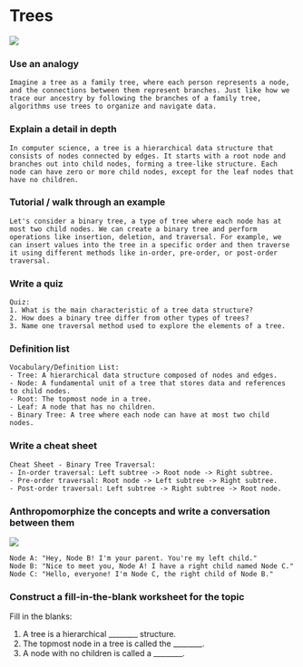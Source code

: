 # Trees 
![](https://codefellows.github.io/common_curriculum/data_structures_and_algorithms/Code_401/class-15/resources/images/BinaryTree1.PNG)


### Use an analogy
```
Imagine a tree as a family tree, where each person represents a node, and the connections between them represent branches. Just like how we trace our ancestry by following the branches of a family tree, algorithms use trees to organize and navigate data.
```

### Explain a detail in depth
```
In computer science, a tree is a hierarchical data structure that consists of nodes connected by edges. It starts with a root node and branches out into child nodes, forming a tree-like structure. Each node can have zero or more child nodes, except for the leaf nodes that have no children.
```

### Tutorial / walk through an example
```
Let's consider a binary tree, a type of tree where each node has at most two child nodes. We can create a binary tree and perform operations like insertion, deletion, and traversal. For example, we can insert values into the tree in a specific order and then traverse it using different methods like in-order, pre-order, or post-order traversal.
```

### Write a quiz
```
Quiz:
1. What is the main characteristic of a tree data structure?
2. How does a binary tree differ from other types of trees?
3. Name one traversal method used to explore the elements of a tree.
```

### Definition list
```
Vocabulary/Definition List:
- Tree: A hierarchical data structure composed of nodes and edges.
- Node: A fundamental unit of a tree that stores data and references to child nodes.
- Root: The topmost node in a tree.
- Leaf: A node that has no children.
- Binary Tree: A tree where each node can have at most two child nodes.
```

### Write a cheat sheet
```
Cheat Sheet - Binary Tree Traversal:
- In-order traversal: Left subtree -> Root node -> Right subtree.
- Pre-order traversal: Root node -> Left subtree -> Right subtree.
- Post-order traversal: Left subtree -> Right subtree -> Root node.
```


### Anthropomorphize the concepts and write a conversation between them
![](https://codefellows.github.io/common_curriculum/data_structures_and_algorithms/Code_401/class-15/resources/images/tree-example.png)

```
Node A: "Hey, Node B! I'm your parent. You're my left child."
Node B: "Nice to meet you, Node A! I have a right child named Node C."
Node C: "Hello, everyone! I'm Node C, the right child of Node B."
```



### Construct a fill-in-the-blank worksheet for the topic

Fill in the blanks:
1. A tree is a hierarchical ________ structure.
2. The topmost node in a tree is called the ________.
3. A node with no children is called a ________.
```

